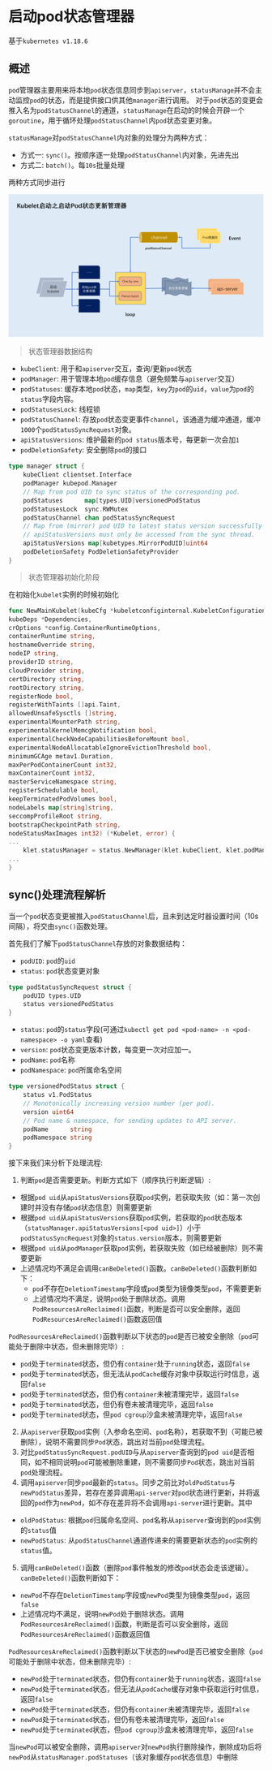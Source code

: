 # 启动pod状态管理器

基于`kubernetes v1.18.6`

## 概述

`pod`管理器主要用来将本地`pod`状态信息同步到`apiserver`，`statusManage`并不会主动监控`pod`的状态，而是提供接口供其他`manager`进行调用。
对于`pod`状态的变更会推入名为`podStatusChannel`的通道，`statusManage`在启动的时候会开辟一个`goroutine`，用于循环处理`podStatusChannel`内`pod`状态变更对象。

`statusManage`对`podStatusChannel`内对象的处理分为两种方式：

- 方式一: `sync()`。按顺序逐一处理`podStatusChannel`内对象，先进先出
- 方式二: `batch()`。每`10s`批量处理

两种方式同步进行

![](images/boot-pod-status-manager.png)

> 状态管理器数据结构

- `kubeClient`: 用于和`apiserver`交互，查询/更新`pod`状态
- `podManager`: 用于管理本地`pod`缓存信息（避免频繁与`apiserver`交互）
- `podStatuses`: 缓存本地`pod`状态，`map`类型，`key`为`pod`的`uid`，`value`为`pod`的`status`字段内容。
- `podStatusesLock`: 线程锁
- `podStatusChannel`: 存放`pod`状态变更事件`channel`，该通道为缓冲通道，缓冲`1000`个`podStatusSyncRequest`对象。
- `apiStatusVersions`: 维护最新的`pod status`版本号，每更新一次会加`1`
- `podDeletionSafety`: 安全删除`pod`的接口

```go
type manager struct {
	kubeClient clientset.Interface
	podManager kubepod.Manager
	// Map from pod UID to sync status of the corresponding pod.
	podStatuses      map[types.UID]versionedPodStatus
	podStatusesLock  sync.RWMutex
	podStatusChannel chan podStatusSyncRequest
	// Map from (mirror) pod UID to latest status version successfully sent to the API server.
	// apiStatusVersions must only be accessed from the sync thread.
	apiStatusVersions map[kubetypes.MirrorPodUID]uint64
	podDeletionSafety PodDeletionSafetyProvider
}
```

> 状态管理器初始化阶段

在初始化`kubelet`实例的时候初始化

```go
func NewMainKubelet(kubeCfg *kubeletconfiginternal.KubeletConfiguration,
kubeDeps *Dependencies,
crOptions *config.ContainerRuntimeOptions,
containerRuntime string,
hostnameOverride string,
nodeIP string,
providerID string,
cloudProvider string,
certDirectory string,
rootDirectory string,
registerNode bool,
registerWithTaints []api.Taint,
allowedUnsafeSysctls []string,
experimentalMounterPath string,
experimentalKernelMemcgNotification bool,
experimentalCheckNodeCapabilitiesBeforeMount bool,
experimentalNodeAllocatableIgnoreEvictionThreshold bool,
minimumGCAge metav1.Duration,
maxPerPodContainerCount int32,
maxContainerCount int32,
masterServiceNamespace string,
registerSchedulable bool,
keepTerminatedPodVolumes bool,
nodeLabels map[string]string,
seccompProfileRoot string,
bootstrapCheckpointPath string,
nodeStatusMaxImages int32) (*Kubelet, error) {
...
    klet.statusManager = status.NewManager(klet.kubeClient, klet.podManager, klet)
...
}
```

## sync()处理流程解析

当一个`pod`状态变更被推入`podStatusChannel`后，且未到达定时器设置时间（10s间隔），将交由`sync()`函数处理。

首先我们了解下`podStatusChannel`存放的对象数据结构：

- `podUID`: `pod`的`uid`
- `status`: `pod`状态变更对象
```go
type podStatusSyncRequest struct {
	podUID types.UID
	status versionedPodStatus
}
```

- `status`: `pod`的`status`字段(可通过`kubectl get pod <pod-name> -n <pod-namespace> -o yaml`查看)
- `version`: `pod`状态变更版本计数，每变更一次对应加一。
- `podName`: `pod`名称
- `podNamespace`: `pod`所属命名空间

```go
type versionedPodStatus struct {
	status v1.PodStatus
	// Monotonically increasing version number (per pod).
	version uint64
	// Pod name & namespace, for sending updates to API server.
	podName      string
	podNamespace string
}
```

接下来我们来分析下处理流程:

1. 判断`pod`是否需要更新。判断方式如下（顺序执行判断逻辑）:
- 根据`pod uid`从`apiStatusVersions`获取`pod`实例，若获取失败（如：第一次创建时并没有存储`pod`状态信息）则需要更新
- 根据`pod uid`从`apiStatusVersions`获取`pod`实例，若获取的`pod`状态版本（`statusManager.apiStatusVersions[<pod uid>]`）小于`podStatusSyncRequest`对象的`status.version`版本，则需要更新
- 根据`pod uid`从`podManager`获取`pod`实例，若获取失败（如已经被删除）则不需要更新
- 上述情况均不满足会调用`canBeDeleted()`函数。`canBeDeleted()`函数判断如下：
    - `pod`不存在`DeletionTimestamp`字段或`pod`类型为镜像类型`pod`，不需要更新
    - 上述情况均不满足，说明`pod`处于删除状态。调用`PodResourcesAreReclaimed()`函数，判断是否可以安全删除，返回`PodResourcesAreReclaimed()`函数返回值

`PodResourcesAreReclaimed()`函数判断以下状态的`pod`是否已被安全删除（`pod`可能处于删除中状态，但未删除完毕）: 
- `pod`处于`terminated`状态，但仍有`container`处于`running`状态，返回`false`
- `pod`处于`terminated`状态，但无法从`podCache`缓存对象中获取运行时信息，返回`false`
- `pod`处于`terminated`状态，但仍有`container`未被清理完毕，返回`false`
- `pod`处于`terminated`状态，但仍有卷未被清理完毕，返回`false`
- `pod`处于`terminated`状态，但`pod cgroup`沙盒未被清理完毕，返回`false`

2. 从`apiserver`获取`pod`实例（入参命名空间、`pod`名称），若获取不到（可能已被删除），说明不需要同步`Pod`状态，跳出对当前`pod`处理流程。
3. 对比`podStatusSyncRequest.podUID`与从`apiserver`查询到的`pod uid`是否相同，如不相同说明`pod`可能被删除重建，则不需要同步`Pod`状态，跳出对当前`pod`处理流程。
4. 调用`apiserver`同步`pod`最新的`status`。同步之前比对`oldPodStatus`与`newPodStatus`差异，若存在差异调用`api-server`对`pod`状态进行更新，并将返回的`pod`作为`newPod`，如不存在差异将不会调用`api-server`进行更新。其中
- `oldPodStatus`: 根据`pod`归属命名空间、`pod`名称从`apiserver`查询到的`pod`实例的`status`值
- `newPodStatus`: 从`podStatusChannel`通道传递来的需要更新状态的`pod`实例的`status`值。
5. 调用`canBeDeleted()`函数（删除`pod`事件触发的修改`pod`状态会走该逻辑）。`canBeDeleted()`函数判断如下：
  - `newPod`不存在`DeletionTimestamp`字段或`newPod`类型为镜像类型`pod`，返回`false`
  - 上述情况均不满足，说明`newPod`处于删除状态。调用`PodResourcesAreReclaimed()`函数，判断是否可以安全删除，返回`PodResourcesAreReclaimed()`函数返回值

`PodResourcesAreReclaimed()`函数判断以下状态的`newPod`是否已被安全删除（`pod`可能处于删除中状态，但未删除完毕）:
- `newPod`处于`terminated`状态，但仍有`container`处于`running`状态，返回`false`
- `newPod`处于`terminated`状态，但无法从`podCache`缓存对象中获取运行时信息，返回`false`
- `newPod`处于`terminated`状态，但仍有`container`未被清理完毕，返回`false`
- `newPod`处于`terminated`状态，但仍有卷未被清理完毕，返回`false`
- `newPod`处于`terminated`状态，但`pod cgroup`沙盒未被清理完毕，返回`false`

当`newPod`可以被安全删除，调用`apiserver`对`newPod`执行删除操作，删除成功后将`newPod`从`statusManager.podStatuses`（该对象缓存`pod`状态信息）中删除